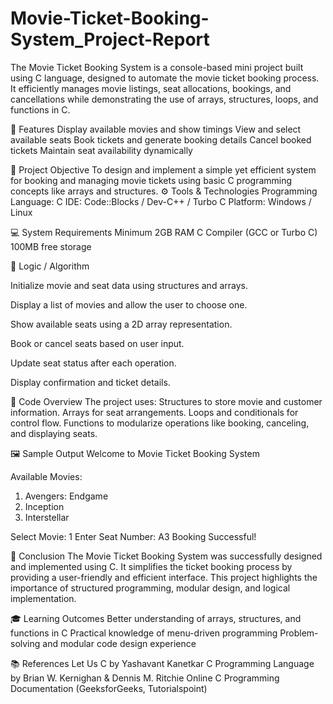 # Movie-Ticket-Booking-System_Project-Report
The Movie Ticket Booking System is a console-based mini project built using C language, designed to automate the movie ticket booking process. It efficiently manages movie listings, seat allocations, bookings, and cancellations while demonstrating the use of arrays, structures, loops, and functions in C.

🚀 Features
Display available movies and show timings
View and select available seats
Book tickets and generate booking details
Cancel booked tickets
Maintain seat availability dynamically

🧠 Project Objective
To design and implement a simple yet efficient system for booking and managing movie tickets using basic C programming concepts like arrays and structures.
⚙️ Tools & Technologies
Programming Language: C
IDE: Code::Blocks / Dev-C++ / Turbo C
Platform: Windows / Linux

💻 System Requirements
Minimum 2GB RAM
C Compiler (GCC or Turbo C)
100MB free storage

🧩 Logic / Algorithm

Initialize movie and seat data using structures and arrays.

Display a list of movies and allow the user to choose one.

Show available seats using a 2D array representation.

Book or cancel seats based on user input.

Update seat status after each operation.

Display confirmation and ticket details.

🧾 Code Overview
The project uses:
Structures to store movie and customer information.
Arrays for seat arrangements.
Loops and conditionals for control flow.
Functions to modularize operations like booking, canceling, and displaying seats.

🖼️ Sample Output
Welcome to Movie Ticket Booking System

Available Movies:
1. Avengers: Endgame
2. Inception
3. Interstellar

Select Movie: 1
Enter Seat Number: A3
Booking Successful!

🏁 Conclusion
The Movie Ticket Booking System was successfully designed and implemented using C. It simplifies the ticket booking process by providing a user-friendly and efficient interface. This project highlights the importance of structured programming, modular design, and logical implementation.

🎓 Learning Outcomes
Better understanding of arrays, structures, and functions in C
Practical knowledge of menu-driven programming
Problem-solving and modular code design experience

📚 References
Let Us C by Yashavant Kanetkar
C Programming Language by Brian W. Kernighan & Dennis M. Ritchie
Online C Programming Documentation (GeeksforGeeks, Tutorialspoint)
